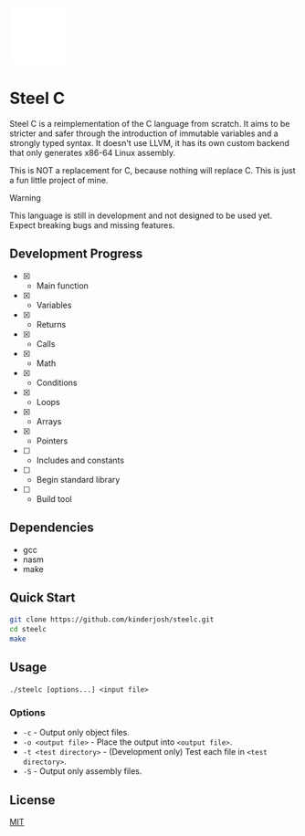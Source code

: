 <img height=100 src="res/shield.png" alt="logo">

# Steel C

Steel C is a reimplementation of the C language from scratch. It aims to be stricter and safer through the introduction of immutable variables and a strongly typed syntax. It doesn't use LLVM, it has its own custom backend that only generates x86-64 Linux assembly.

This is NOT a replacement for C, because nothing will replace C. This is just a fun little project of mine.

> [!WARNING]
> This language is still in development and not designed to be used yet. Expect breaking bugs and missing features.

## Development Progress

- [x] - Main function
- [x] - Variables
- [x] - Returns
- [x] - Calls
- [x] - Math
- [x] - Conditions
- [x] - Loops
- [x] - Arrays
- [x] - Pointers
- [ ] - Includes and constants
- [ ] - Begin standard library
- [ ] - Build tool

## Dependencies

- gcc
- nasm
- make

## Quick Start

```bash
git clone https://github.com/kinderjosh/steelc.git
cd steelc
make
```

## Usage

```
./steelc [options...] <input file>
```

### Options

- ```-c``` - Output only object files.
- ```-o <output file>``` - Place the output into ```<output file>```.
- ```-t <test directory>``` - (Development only) Test each file in ```<test directory>```.
- ```-S``` - Output only assembly files.

## License

[MIT](./LICENSE)
